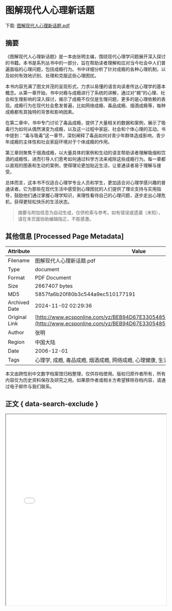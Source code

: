 # 图解现代人心理新话题

<!-- tcd_download_link -->
下载: <a href="../图解现代人心理新话题.pdf" download>图解现代人心理新话题.pdf</a>
<!-- tcd_download_link_end -->

## 摘要

<!-- tcd_abstract -->
《图解现代人心理新话题》是一本由张明主编，围绕现代心理学问题展开深入探讨的书籍。本书是系列丛书中的一部分，旨在帮助读者理解和应对当今社会中人们普遍面临的心理问题，包括成瘾行为。书中详细分析了针对成瘾的各种心理机制，以及如何有效地识别、处理和克服这些心理困扰。

本书内容充满了图文并茂的呈现形式，力求以易懂的语言向读者传达心理学的基本概念。从第一章开始，书中对瘾与成瘾进行了系统的讲解，通过对“瘾”的心理、社会和生理影响的深入探讨，揭示了成瘾不仅仅是生理问题，更多的是心理依赖的表现。成瘾行为在现代社会愈发普遍，比如网络成瘾、毒品成瘾、烟酒成瘾等，每种成瘾都有其独特的背景和影响因素。

在第二章中，书中专门讨论了毒品成瘾，提供了大量相关的数据和案例，展示了吸毒行为如何从偶然演变为成瘾，以及这一过程中家庭、社会和个体心理的互动。书中提到：“毒与吸毒”这一章节，深刻阐释了毒品如何对青少年群体造成影响，青少年成瘾的主体性和社会家庭环境对于个体成瘾的作用。

第三章则聚焦于烟酒成瘾，以大量具体的案例和生动的语言帮助读者理解吸烟和饮酒的成瘾性，进而引导人们思考如何通过科学方法来戒除这些成瘾行为。每一章都以直观的图表和生动的案例，使得理论更加贴近生活，让普通读者易于理解与接受。

总体而言，这本书不仅适合心理学专业人员和学生，更加适合对心理学感兴趣的普通读者。它为那些在现代生活中感受到心理困扰的人们提供了理论支持与实用指导，鼓励他们通过掌握心理学知识，来理性看待自己的心理问题，逐步走出心理危机，获得更轻松快乐的生活状态。

<!-- tcd_abstract_end -->

> 摘要与附加信息为自动生成，仅供检索与参考。如有错误或遗漏（未知），请在本页面协助编辑指正，不胜感激。

## 其他信息 [Processed Page Metadata]

| Attribute       | Value                                  |
|-----------------|----------------------------------------|
| Filename        | 图解现代人心理新话题.pdf                             |
| Type            | document                                 |
| Format          | PDF Document                               |
| Size            | 2667407 bytes                           |
| MD5             | 5857fa6b20f80b3c544a9ec510177191                                  |
| Archived Date   | 2024-11-02 02:29:36                             |
| Original Link   | [http://www.ecsponline.com/yz/BEB94D67E3305485EAF32E82C749B357E000.pdf](http://www.ecsponline.com/yz/BEB94D67E3305485EAF32E82C749B357E000.pdf)                         |
| Author          | 张明                               |
| Region          | 中国大陆                               |
| Date            | 2006-12-01                                 |
| Tags            | 心理学, 成瘾, 毒品成瘾, 烟酒成瘾, 网络成瘾, 心理健康, 生活指导, 心理问题                                 |

本文由跨性别中文数字档案馆归档整理，仅供存档使用。版权归原作者所有，所有内容仅为历史资料保存及研究之用。如果原作者或相关方希望移除存档内容，请通过电子邮件与我们联系。

## 正文 { data-search-exclude }

<!-- tcd_main_text -->
<iframe src="../图解现代人心理新话题.pdf" width="100%" height="600px">
    <p>无法显示PDF，请下载查看。</p>
</iframe>
<!-- tcd_main_text_end -->

